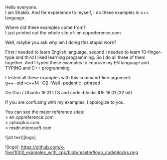
Hello everyone.  
I am Shakib. And for experience to myself, I do these examples in c++ language.

Where did these examples come from?  
I just printed out the whole site of: en.cppreference.com
      
Well, maybe you ask why am I doing this stupid work?

First I needed to learn English language, second I needed to learn 10-finger-type
and third I liked learning programming. So I do all three of them together. And I
typed these examples to improve my EN language and TYPING and C++ programming.

I tested all these examples with this command-line argument:  
g++ -std=c++14 -O2 -Wall -pedantic -pthread

On Gnu / Ubuntu 16.01 LTS and code::blocks IDE 16.01 (32 bit)  

If you are confusing with my examples, I apologize to you.
  
You can see the major reference sites:  
    > en.cppreference.com  
    > cplusplus.com  
    > msdn.microsoft.com  

![alt text][logo]

![logo]: https://github.com/k-five/1000_examples_with_cpp/blob/master/logo_codeblocks.png